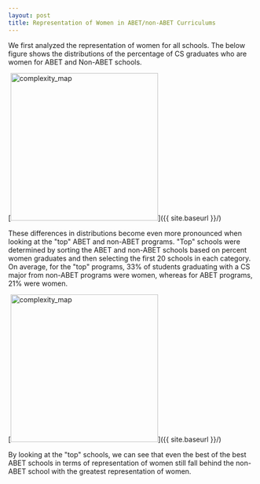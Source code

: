 ```yaml
---
layout: post
title: Representation of Women in ABET/non-ABET Curriculums
---
```


We first analyzed the representation of women for all schools. The below figure shows the distributions of the percentage of CS graduates who are women for ABET and Non-ABET schools.  

[<img src="{{ site.baseurl }}/images/all_schools_female_representation.png" alt="complexity_map" style="width: 300px;"/>]({{ site.baseurl }}/)

These differences in distributions become even more pronounced when looking at the "top" ABET and non-ABET programs. "Top" schools were determined by sorting the ABET and non-ABET schools based on percent women graduates and then selecting the first 20 schools in each category.  On average, for the "top" programs, 33% of students graduating with a CS major from non-ABET programs were women, whereas for ABET programs, 21% were women.

[<img src="{{ site.baseurl }}/images/female_norm_top.png" alt="complexity_map" style="width: 300px;"/>]({{ site.baseurl }}/)

By looking at the "top" schools, we can see that even the best of the best ABET schools in terms of representation of women still fall behind the non-ABET school with the greatest representation of women.



